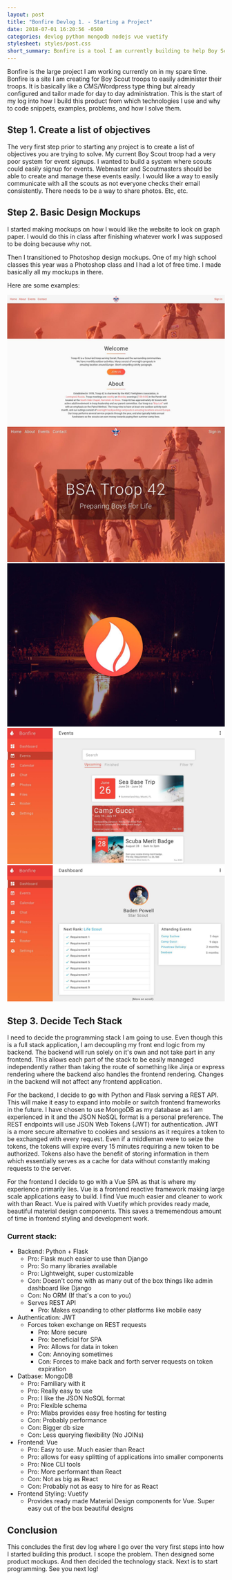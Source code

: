 ```yaml
---
layout: post
title: "Bonfire Devlog 1. - Starting a Project"
date: 2018-07-01 16:20:56 -0500
categories: devlog python mongodb nodejs vue vuetify
stylesheet: styles/post.css
short_summary: Bonfire is a tool I am currently building to help Boy Scout troops in day to day administration. Here's the first post in a short series where I log how I go about building it, problems encountered, and how to solve them.
---
```

Bonfire is the large project I am working currently on in my spare time. Bonfire is a site I am creating for Boy Scout troops to easily administer their troops. It is basically like a CMS/Wordpress type thing but already configured and tailor made for day to day administration. This is the start of my log into how I build this product from which technologies I use and why to code snippets, examples, problems, and how I solve them.

## Step 1. Create a list of objectives
The very first step prior to starting any project is to create a list of objectives you are trying to solve. My current Boy Scout troop had a very poor system for event signups. I wanted to build a system where scouts could easily signup for events. Webmaster and Scoutmasters should be able to create and manage these events easily. I would like a way to easily communicate with all the scouts as not everyone checks their email consistently. There needs to be a way to share photos. Etc, etc.

## Step 2. Basic Design Mockups
I started making mockups on how I would like the website to look on graph paper. I would do this in class after finishing whatever work I was supposed to be doing because why not.

Then I transitioned to Photoshop design mockups. One of my high school classes this year was a Photoshop class and I had a lot of free time. I made basically all my mockups in there.

Here are some examples:

![Image of mockup 1](assets/bonfire-devlog-1-starting-a-project/photo_2018-06-30_23-37-35.jpg)
![Image of mockup 2](assets/bonfire-devlog-1-starting-a-project/photo_2018-06-30_23-37-40.jpg)
![Image of mockup 3](assets/bonfire-devlog-1-starting-a-project/photo_2018-06-30_23-37-21.jpg)
![Image of mockup 4](assets/bonfire-devlog-1-starting-a-project/photo_2018-06-30_23-36-22.jpg)
![Image of mockup 5](assets/bonfire-devlog-1-starting-a-project/photo_2018-06-30_23-36-15.jpg)

## Step 3. Decide Tech Stack
I need to decide the programming stack I am going to use. Even though this is a full stack application, I am decoupling my front end logic from my backend. The backend will run solely on it's own and not take part in any frontend. This allows each part of the stack to be easily managed independently rather than taking the route of something like Jinja or express rendering where the backend also handles the frontend rendering. Changes in the backend will not affect any frontend application.

For the backend, I decide to go with Python and Flask serving a REST API. This will make it easy to expand into mobile or switch frontend frameworks in the future. I have chosen to use MongoDB as my database as I am experienced in it and the JSON NoSQL format is a personal preference. The REST endpoints will use JSON Web Tokens (JWT) for authentication. JWT is a more secure alternative to cookies and sessions as it requires a token to be exchanged with every request. Even if a middleman were to seize the tokens, the tokens will expire every 15 minutes requiring a new token to be authorized. Tokens also have the benefit of storing information in them which essentially serves as a cache for data without constantly making requests to the server.

For the frontend I decide to go with a Vue SPA as that is where my experience primarily lies. Vue is a frontend reactive framework making large scale applications easy to build. I find Vue much easier and cleaner to work with than React. Vue is paired with Vuetify which provides ready made, beautiful material design components. This saves a trememendous amount of time in frontend styling and development work.

### Current stack:
- Backend: Python + Flask
  - Pro: Flask much easier to use than Django
  - Pro: So many libraries available
  - Pro: Lightweight, super customizable
  - Con: Doesn't come with as many out of the box things like admin dashboard like Django
  - Con: No ORM (If that's a con to you)
  - Serves REST API
    - Pro: Makes expanding to other platforms like mobile easy
- Authentication: JWT
  - Forces token exchange on REST requests
    - Pro: More secure
    - Pro: beneficial for SPA
    - Pro: Allows for data in token
    - Con: Annoying sometimes
    - Con: Forces to make back and forth server requests on token expiration
- Datbase: MongoDB
  - Pro: Familiary with it
  - Pro: Really easy to use
  - Pro: I like the JSON NoSQL format
  - Pro: Flexible schema
  - Pro: Mlabs provides easy free hosting for testing
  - Con: Probably performance
  - Con: Bigger db size
  - Con: Less querying flexibility (No JOINs)
- Frontend: Vue
  - Pro: Easy to use. Much easier than React
  - Pro: allows for easy splitting of applications into smaller components
  - Pro: Nice CLI tools
  - Pro: More performant than React
  - Con: Not as big as React
  - Con: Probably not as easy to hire for as React
- Frontend Styling: Vuetify
  - Provides ready made Material Design components for Vue. Super easy out of the box beautiful designs

## Conclusion
This concludes the first dev log where I go over the very first steps into how I started building this product. I scope the problem. Then designed some product mockups. And then decided the technology stack. Next is to start programming. See you next log!

<script id="toc-data" type="text/template">
  <li><a href="#step-1-create-a-list-of-objectives">1. Create a list of objectives</a></li>
  <li><a href="#step-2-basic-design-mockups">2. Basic design mockups</a></li>
  <li><a href="#step-3-decide-tech-stack">3. Decide tech stack</a>
    <ul>
      <li><a href="#current-stack">Current stack</a></li>
    </ul>
  </li>
  <li><a href="#conclusion">Conclusion</a></li>
</script>